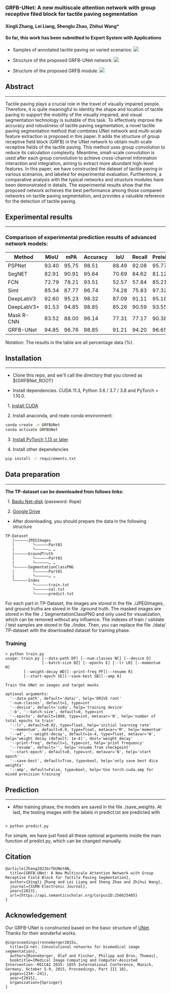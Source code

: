 ### GRFB-UNet: A new multiscale attention network with group receptive filed block for tactile paving segmentation
#### Xingli Zhang, Lei Liang, Shenglu Zhao, Zhihui Wang*
#### So far, this work has been submitted to Expert System with Applications
* Samples of annotated tactile paving on varied scenarios:
![](assets/img.png)

* Structure of the proposed GRFB-UNet network:
![](assets/img_1.png)

* Structure of the proposed GRFB module:
![](assets/img_2.png)

## Abstract
******
Tactile paving plays a crucial role in the travel of visually impaired people. Therefore, it is quite meaningful to identity the shape and location of tactile paving to support the mobility of the visually impaired, and visual segmentation technology is suitable of this task. To effectively improve the accuracy and robustness of tactile paving segmentation, a novel tactile paving segmentation method that combines UNet network and multi-scale feature extraction is proposed in this paper. It adds the structure of group receptive field block (GRFB) in the UNet network to obtain multi-scale receptive fields of the tactile paving. This method uses group convolution to reduce its calculation complexity. Meantime, small-scale convolution is used after each group convolution to achieve cross-channel information interaction and integration, aiming to extract more abundant high-level features. In this paper, we have constructed the dataset of tactile paving in various scenarios, and labeled for experimental evaluation. Furthermore, a comparative analysis with the typical networks and structure modules have been demonstrated in details. The experimental results show that the proposed network achieves the best performance among those compared networks on tactile paving segmentation, and provides a valuable reference for the detection of tactile paving.

## Experimental results
****

### Comparison of experimental prediction results of advanced network models:

| Method     | MIoU   | mPA     | Accuracy   | IoU    | Recall | Preision  |
|------------|--------|---------|------------|--------|--------|-----------|
| PSPNet     | 93.40  | 95.75   | 98.51      | 88.49  | 92.08  | 95.77     |
| SegNET     | 82.91  | 90.91   | 95.64      | 70.69  | 84.62  | 81.12     |
| FCN        | 72.79  | 78.21   | 93.51      | 52.57  | 57.84  | 85.21     |
| Simt       | 85.34  | 87.77   | 96.74      | 74.28  | 75.83  | 97.32     |
| DeepLabV3  | 92.60  | 95.23   | 98.32      | 87.09  | 91.11  | 95.18     |
| DeepLabV3+ | 91.53  | 94.85   | 98.85      | 85.26  | 90.59  | 93.55     |
| Mask R-CNN | 83.52  | 88.00   | 96.14      | 77.31  | 77.17  | 90.38     |
| GRFB-UNet  | 94.85  | 96.76   | 98.85      | 91.21  | 94.20  | 96.65     |

Notation: The results in the table are all percentage data (%).
## Installation
****
* Clone this repo, and we'll call the directory that you cloned as ${GRFBNet_ROOT}

* Install dependencies. CUDA 11.3, Python 3.6 / 3.7 / 3.8 and PyTorch = 1.10.0.

&ensp;1. [Install CUDA](https://developer.nvidia.com/cuda-downloads)

&ensp;2. Install anaconda, and reate conda environment:
```bash
conda create -n GRFBUNet
conda activate GRFBUNet
```
&ensp;3. [Install PyTorch 1.13 or later](https://pytorch.org/get-started/locally/)

&ensp;4. Install other dependencies
```bash
pip install -r requirements.txt
```
## Data preparation
***
**The TP-dataset can be downloaded from follows links:**

&ensp;1. [Baidu Net-disk](https://pan.baidu.com/s/1YgutfaiVE2KkqcKnWfGLSQ) (password: 9ope)

&ensp;2. [Google Drive](https://drive.google.com/drive/folders/1jByE5f_oUKpYdoR829wLqFSqlBYtOZM6?usp=sharing)

* After downloading, you should prepare the data in the following structure

```
TP-Dataset
   |——————JPEGImages
   |        └——————Part01
   |        └——————… …
   |——————GroundTruth
   |        └——————Part01
   |        └——————… …
   └——————SegmentationClassPNG
   |        └——————Part01
   |        └——————… …
   └——————Index
            └——————train.txt
            └——————val.txt
            └——————predict.txt
```
For each part in TP-Dataset, the images are stored in the file ./JPEGImages, and ground truths are stored in file ./ground truth. The masked images are stored in the file ./ SegmentationClassPNG and only used for visualization, which can be removed without any influence.
The indexes of train / validate / test samples are stored in flie ./Index.
Then, you can replace the file ./data/ TP-dataset with the downloaded dataset for training phase. 

### Training

```console
> python train.py
usage: train.py [--data-path DP] [--num-classes NC] [--device D]
                [--batch-size BZ] [--epochs E] [--lr LR] [--momentum M]
		[--weight-decay WD][--print-freq PF][--resume R]
		[--start-epoch SE][--save-best SB][--amp A]

Train the UNet on images and target masks

optional arguments:
  '--data-path', default='data/', help='DRIVE root'
  '-num-classes', default=1, type=int
  '--device', default='cuda', help='training device'
  '-b', '--batch-size', default=8, type=int
  '--epochs', default=1800, type=int, metavar='N', help='number of total epochs to train'
  '--lr', default=0.02, type=float, help='initial learning rate'
  '--momentum', default=0.9, type=float, metavar='M', help='momentum'
  '--wd', '--weight-decay', default=1e-4, type=float, metavar='W', help='weight decay (default: 1e-4)', dest='weight_decay'
  '--print-freq', default=1, type=int, help='print frequency'
  '--resume', default='', help='resume from checkpoint'
  '--start-epoch', default=0, type=int, metavar='N', help='start epoch'
  '--save-best', default=True, type=bool, help='only save best dice weights'
  '--amp', default=False, type=bool, help='Use torch.cuda.amp for mixed precision training'
```
## Prediction
***
* After training phase, the models are saved in the file ./save_weights. At last, the testing images with the labels in predict.txt are predicted with

```console

> python predict.py

```
For simple, we have just fixed all these optional arguments inside the main function of predict.py, which can be changed manually.

## Citation

```
@article{Zhang2023GrfbUNetAN,
  title={GRFB-UNet: A New Multiscale Attention Network with Group Receptive Field Block for Tactile Paving Segmentation},
  author={Xingli Zhang and Lei Liang and Sheng Zhao and Zhihui Wang},
  journal={SSRN Electronic Journal},
  year={2023},
  url={https://api.semanticscholar.org/CorpusID:256625405}
}
```
## Acknowledgement
Our GRFB-UNet is constructed based on the basic structure of [UNet](https://arxiv.org/abs/1505.04597). Thanks for their wonderful works.
```
@inproceedings{ronneberger2015u,
  title={U-net: Convolutional networks for biomedical image segmentation},
  author={Ronneberger, Olaf and Fischer, Philipp and Brox, Thomas},
  booktitle={Medical Image Computing and Computer-Assisted Intervention--MICCAI 2015: 18th International Conference, Munich, Germany, October 5-9, 2015, Proceedings, Part III 18},
  pages={234--241},
  year={2015},
  organization={Springer}
}
```

